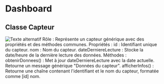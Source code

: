 # Dashboard
## Classe Capteur
![Texte alternatif](mqtt.drawio.svg)
Rôle : Représente un capteur générique avec des propriétés et des méthodes communes.
Propriétés :
id : Identifiant unique du capteur.
nom : Nom du capteur.
dateDerniereLecture : Stocke la date/heure de la dernière lecture des données.
Méthodes :
obtenirDonnees() :
Met à jour dateDerniereLecture avec la date actuelle.
Retourne un message générique "Données du capteur".
afficherInfos() :
Retourne une chaîne contenant l'identifiant et le nom du capteur, formatée comme [id] nom.
